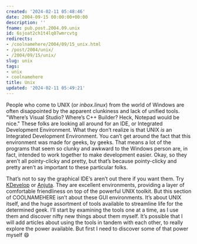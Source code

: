 ```yaml
---
created: '2024-02-11 05:48:46'
date: 2004-09-15 00:00:00+00:00
description: ''
fname: pub.post.2004.09.unix
id: 6sjoat2ch1t4lq07wmrcvtg
redirects:
- /coolnamehere/2004/09/15_unix.html
- /post/2004/unix/
- /2004/09/15/unix/
slug: unix
tags:
- unix
- coolnamehere
title: Unix
updated: '2024-02-11 05:49:21'
---
```


People who come to UNIX (or *inbox.linux*) from the world of Windows are often disappointed by the apparent clunkiness and lack of unified tools. "Where’s Visual Studio? Where’s C++ Builder? Heck, Notepad would be nice." These folks are looking all around for an IDE, or Integrated Development Environment. What they don’t realize is that UNIX *is* an Integrated Development Environment. You can’t get around the fact that this environment was made for geeks, by geeks. That means a lot of the programs that seem so clunky and awkward to the Windows person are, in fact, intended to work together to make development easier. Okay, so they aren’t all pointy-clicky and pretty, but that’s because pointy-clicky and pretty aren’t as important to these particular folks.

That’s not to say the graphical IDE’s aren’t out there if you want them. Try [KDevelop](http://www.kdevelop.org/) or [Anjuta](http://anjuta.org/). They are excellent environments, providing a layer of comfortable friendliness on top of the powerful UNIX toolkit. But this section of COOLNAMEHERE isn’t about these GUI environments. It’s about UNIX itself, and the huge assortment of tools available to streamline life for the determined geek. I’ll start by examining the tools one at a time, as I use them and discover nifty new things about them myself. It’s possible that I will add articles about using the tools in tandem with each other, to really explore the power available. But first I need to discover some of that power myself :smile: